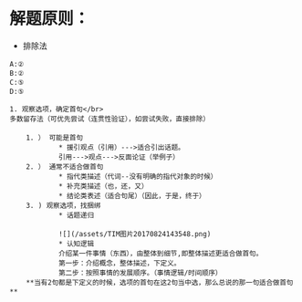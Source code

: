 

# 解题原则：

*   排除法

```
A:②
B:②
C:⑤
D:⑤
```

    1. 观察选项，确定首句</br>
    多数留存法（可优先尝试（连贯性验证），如尝试失败，直接排除）
    
        1. ） 可能是首句
                * 援引观点（引用）--->适合引出话题。
                引用--->观点--->反面论证（举例子）
        2. ） 通常不适合做首句 
                * 指代类描述（代词--没有明确的指代对象的时候）
                * 补充类描述（也，还，又）
                * 结论类表述（适合句尾）（因此，于是，终于）
        3. ) 观察选项，找捆绑
                * 话题递归
                
                ![](/assets/TIM图片20170824143548.png)
                * 认知逻辑
                介绍某一件事情（东西），由整体到细节,即整体描述更适合做首句。
                第一步：介绍概念，整体描述，下定义。
                第二步：按照事情的发展顺序。（事情逻辑/时间顺序）
        **当有2句都是下定义的时候，选项的首句在这2句当中选，那么总说的那一句适合做首句**
 









